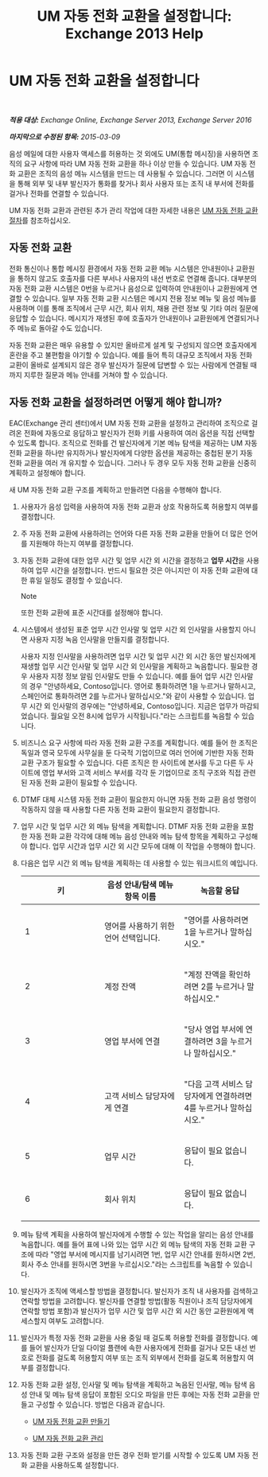 ﻿---
title: 'UM 자동 전화 교환을 설정합니다: Exchange 2013 Help'
TOCTitle: UM 자동 전화 교환을 설정합니다
ms:assetid: 0a3492f8-8aba-4904-96fd-6e023175012a
ms:mtpsurl: https://technet.microsoft.com/ko-kr/library/JJ673508(v=EXCHG.150)
ms:contentKeyID: 50482444
ms.date: 05/22/2018
mtps_version: v=EXCHG.150
ms.translationtype: MT
---

# UM 자동 전화 교환을 설정합니다

 

_**적용 대상:** Exchange Online, Exchange Server 2013, Exchange Server 2016_

_**마지막으로 수정된 항목:** 2015-03-09_

음성 메일에 대한 사용자 액세스를 허용하는 것 외에도 UM(통합 메시징)을 사용하면 조직의 요구 사항에 따라 UM 자동 전화 교환을 하나 이상 만들 수 있습니다. UM 자동 전화 교환은 조직의 음성 메뉴 시스템을 만드는 데 사용될 수 있습니다. 그러면 이 시스템을 통해 외부 및 내부 발신자가 통화를 찾거나 회사 사용자 또는 조직 내 부서에 전화를 걸거나 전화를 연결할 수 있습니다.

UM 자동 전화 교환과 관련된 추가 관리 작업에 대한 자세한 내용은 [UM 자동 전화 교환 절차](um-auto-attendant-procedures-exchange-2013-help.md)를 참조하십시오.

## 자동 전화 교환

전화 통신이나 통합 메시징 환경에서 자동 전화 교환 메뉴 시스템은 안내원이나 교환원을 통하지 않고도 호출자를 다른 부서나 사용자의 내선 번호로 연결해 줍니다. 대부분의 자동 전화 교환 시스템은 0번을 누르거나 음성으로 입력하여 안내원이나 교환원에게 연결할 수 있습니다. 일부 자동 전화 교환 시스템은 메시지 전용 정보 메뉴 및 음성 메뉴를 사용하며 이를 통해 조직에서 근무 시간, 회사 위치, 채용 관련 정보 및 기타 여러 질문에 응답할 수 있습니다. 메시지가 재생된 후에 호출자가 안내원이나 교환원에게 연결되거나 주 메뉴로 돌아갈 수도 있습니다.

자동 전화 교환은 매우 유용할 수 있지만 올바르게 설계 및 구성되지 않으면 호출자에게 혼란을 주고 불편함을 야기할 수 있습니다. 예를 들어 특히 대규모 조직에서 자동 전화 교환이 올바로 설계되지 않은 경우 발신자가 질문에 답변할 수 있는 사람에게 연결될 때까지 지루한 질문과 메뉴 안내를 거쳐야 할 수 있습니다.

## 자동 전화 교환을 설정하려면 어떻게 해야 합니까?

EAC(Exchange 관리 센터)에서 UM 자동 전화 교환을 설정하고 관리하여 조직으로 걸려온 전화에 자동으로 응답하고 발신자가 전화 키를 사용하여 여러 옵션을 직접 선택할 수 있도록 합니다. 조직으로 전화를 건 발신자에게 기본 메뉴 탐색을 제공하는 UM 자동 전화 교환을 하나만 유지하거나 발신자에게 다양한 옵션을 제공하는 중첩된 분기 자동 전화 교환을 여러 개 유지할 수 있습니다. 그러나 두 경우 모두 자동 전화 교환을 신중히 계획하고 설정해야 합니다.

새 UM 자동 전화 교환 구조를 계획하고 만들려면 다음을 수행해야 합니다.

1.  사용자가 음성 입력을 사용하여 자동 전화 교환과 상호 작용하도록 허용할지 여부를 결정합니다.

2.  주 자동 전화 교환에 사용하려는 언어와 다른 자동 전화 교환을 만들어 더 많은 언어를 지원해야 하는지 여부를 결정합니다.

3.  자동 전화 교환에 대한 업무 시간 및 업무 시간 외 시간을 결정하고 **업무 시간**을 사용하여 업무 시간을 설정합니다. 반드시 필요한 것은 아니지만 이 자동 전화 교환에 대한 휴일 일정도 결정할 수 있습니다.
    

    > [!NOTE]
    > 또한 전화 교환에 표준 시간대를 설정해야 합니다.



4.  시스템에서 생성된 표준 업무 시간 인사말 및 업무 시간 외 인사말을 사용할지 아니면 사용자 지정 녹음 인사말을 만들지를 결정합니다.
    
    사용자 지정 인사말을 사용하려면 업무 시간 및 업무 시간 외 시간 동안 발신자에게 재생할 업무 시간 인사말 및 업무 시간 외 인사말을 계획하고 녹음합니다. 필요한 경우 사용자 지정 정보 알림 인사말도 만들 수 있습니다. 예를 들어 업무 시간 인사말의 경우 "안녕하세요, Contoso입니다. 영어로 통화하려면 1을 누르거나 말하시고, 스페인어로 통화하려면 2를 누르거나 말하십시오."와 같이 사용할 수 있습니다. 업무 시간 외 인사말의 경우에는 "안녕하세요, Contoso입니다. 지금은 업무가 마감되었습니다. 월요일 오전 8시에 업무가 시작됩니다."라는 스크립트를 녹음할 수 있습니다.

5.  비즈니스 요구 사항에 따라 자동 전화 교환 구조를 계획합니다. 예를 들어 한 조직은 독일과 영국 모두에 사무실을 둔 다국적 기업이므로 여러 언어에 기반한 자동 전화 교환 구조가 필요할 수 있습니다. 다른 조직은 한 사이트에 본사를 두고 다른 두 사이트에 영업 부서와 고객 서비스 부서를 각각 둔 기업이므로 조직 구조와 직접 관련된 자동 전화 교환이 필요할 수 있습니다.

6.  DTMF 대체 시스템 자동 전화 교환이 필요한지 아니면 자동 전화 교환 음성 명령이 작동하지 않을 때 사용할 다른 자동 전화 교환이 필요한지 결정합니다.

7.  업무 시간 및 업무 시간 외 메뉴 탐색을 계획합니다. DTMF 자동 전화 교환을 포함한 자동 전화 교환 각각에 대해 메뉴 음성 안내와 메뉴 탐색 항목을 계획하고 구성해야 합니다. 업무 시간과 업무 시간 외 시간 모두에 대해 이 작업을 수행해야 합니다.

8.  다음은 업무 시간 외 메뉴 탐색을 계획하는 데 사용할 수 있는 워크시트의 예입니다.
    
    
    <table>
    <colgroup>
    <col style="width: 33%" />
    <col style="width: 33%" />
    <col style="width: 33%" />
    </colgroup>
    <thead>
    <tr class="header">
    <th><strong>키</strong></th>
    <th><strong>음성 안내/탐색 메뉴 항목 이름</strong></th>
    <th><strong>녹음할 응답</strong></th>
    </tr>
    </thead>
    <tbody>
    <tr class="odd">
    <td><p>1</p></td>
    <td><p>영어를 사용하기 위한 언어 선택입니다.</p></td>
    <td><p>&quot;영어를 사용하려면 1을 누르거나 말하십시오.&quot;</p></td>
    </tr>
    <tr class="even">
    <td><p>2</p></td>
    <td><p>계정 잔액</p></td>
    <td><p>&quot;계정 잔액을 확인하려면 2를 누르거나 말하십시오.&quot;</p></td>
    </tr>
    <tr class="odd">
    <td><p>3</p></td>
    <td><p>영업 부서에 연결</p></td>
    <td><p>&quot;당사 영업 부서에 연결하려면 3을 누르거나 말하십시오.&quot;</p></td>
    </tr>
    <tr class="even">
    <td><p>4</p></td>
    <td><p>고객 서비스 담당자에게 연결</p></td>
    <td><p>&quot;다음 고객 서비스 담당자에게 연결하려면 4를 누르거나 말하십시오.&quot;</p></td>
    </tr>
    <tr class="odd">
    <td><p>5</p></td>
    <td><p>업무 시간</p></td>
    <td><p>응답이 필요 없습니다.</p></td>
    </tr>
    <tr class="even">
    <td><p>6</p></td>
    <td><p>회사 위치</p></td>
    <td><p>응답이 필요 없습니다.</p></td>
    </tr>
    </tbody>
    </table>


9.  메뉴 탐색 계획을 사용하여 발신자에게 수행할 수 있는 작업을 알리는 음성 안내를 녹음합니다. 예를 들어 표에 나와 있는 업무 시간 외 메뉴 탐색의 자동 전화 교환 구조에 따라 "영업 부서에 메시지를 남기시려면 1번, 업무 시간 안내를 원하시면 2번, 회사 주소 안내를 원하시면 3번을 누르십시오."라는 스크립트를 녹음할 수 있습니다.

10. 발신자가 조직에 액세스할 방법을 결정합니다. 발신자가 조직 내 사용자를 검색하고 연락할 방법을 고려합니다. 발신자를 연결할 방법(활동 직원이나 조직 담당자에게 연락할 방법 포함)과 발신자가 업무 시간 및 업무 시간 외 시간 동안 교환원에게 액세스할지 여부도 고려합니다.

11. 발신자가 특정 자동 전화 교환을 사용 중일 때 걸도록 허용할 전화를 결정합니다. 예를 들어 발신자가 단일 다이얼 플랜에 속한 사용자에게 전화를 걸거나 모든 내선 번호로 전화를 걸도록 허용할지 여부 또는 조직 외부에서 전화를 걸도록 허용할지 여부를 결정합니다.

12. 자동 전화 교환 설정, 인사말 및 메뉴 탐색을 계획하고 녹음된 인사말, 메뉴 탐색 음성 안내 및 메뉴 탐색 응답이 포함된 오디오 파일을 만든 후에는 자동 전화 교환을 만들고 구성할 수 있습니다. 방법은 다음과 같습니다.
    
      - [UM 자동 전화 교환 만들기](create-a-um-auto-attendant-exchange-2013-help.md)
    
      - [UM 자동 전화 교환 관리](manage-a-um-auto-attendant-exchange-2013-help.md)

13. 자동 전화 교환 구조와 설정을 만든 경우 전화 받기를 시작할 수 있도록 UM 자동 전화 교환을 사용하도록 설정합니다.

